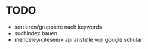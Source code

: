 TODO
====

* sortieren/gruppiere nach keywords
* suchindex bauen
* mendeley/citeseerx api anstelle von google scholar